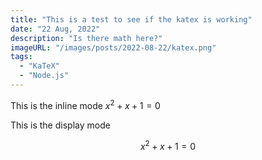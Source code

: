 ```yaml
---
title: "This is a test to see if the katex is working"
date: "22 Aug, 2022"
description: "Is there math here?"
imageURL: "/images/posts/2022-08-22/katex.png"
tags:
  - "KaTeX"
  - "Node.js"
---
```


This is the inline mode $x^2 + x + 1 = 0$

This is the display mode

$$x^2 + x + 1 = 0$$
